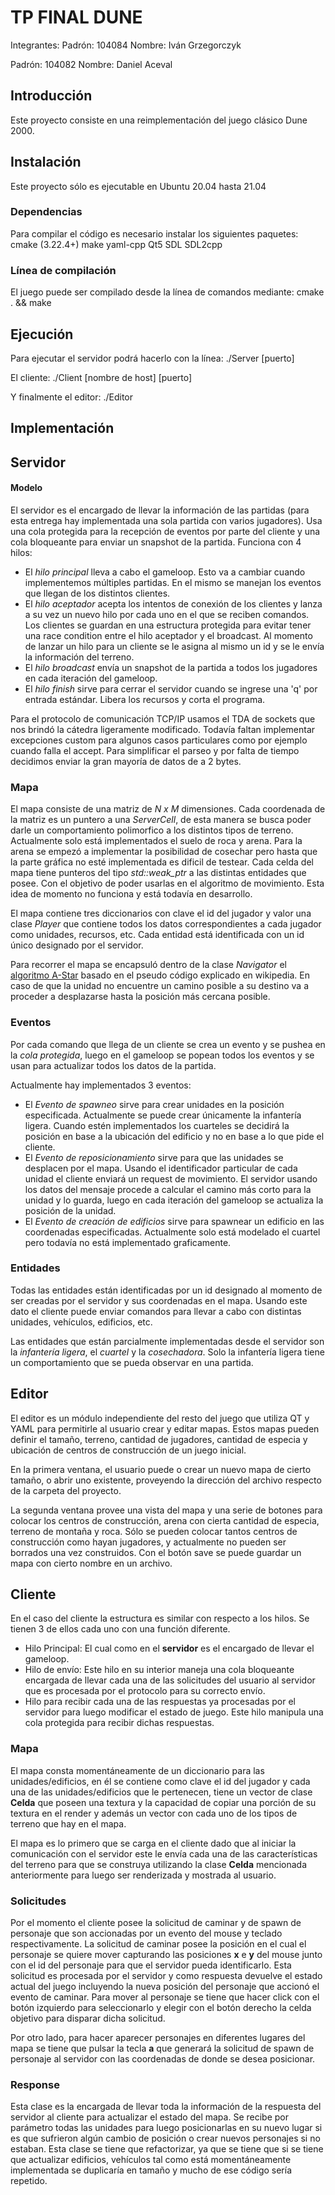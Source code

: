 # TP FINAL DUNE

Integrantes:
Padrón: 104084
Nombre: Iván Grzegorczyk

Padrón: 104082
Nombre: Daniel Aceval

## Introducción
Este proyecto consiste en una reimplementación del juego clásico Dune 2000.

## Instalación
Este proyecto sólo es ejecutable en Ubuntu 20.04 hasta 21.04
### Dependencias
Para compilar el código es necesario instalar los siguientes paquetes:
cmake (3.22.4+)
make
yaml-cpp
Qt5
SDL
SDL2cpp

### Línea de compilación
El juego puede ser compilado desde la línea de comandos mediante:
cmake . && make

## Ejecución
Para ejecutar el servidor podrá hacerlo con la línea:
./Server \[puerto]

El cliente:
./Client \[nombre de host] \[puerto]

Y finalmente el editor:
./Editor

## Implementación

## Servidor
#### Modelo
El servidor es el encargado de llevar la información de las partidas (para esta entrega hay implementada una sola partida con varios jugadores). Usa una cola protegida para la recepción de eventos por parte del cliente y una cola bloqueante para enviar un snapshot de la partida. Funciona con 4 hilos:

- El _hilo principal_ lleva a cabo el gameloop. Esto va a cambiar cuando implementemos múltiples partidas. En el mismo se manejan los eventos que llegan de los distintos clientes.
- El _hilo aceptador_ acepta los intentos de conexión de los clientes y lanza a su vez un nuevo hilo por cada uno en el que se reciben comandos. Los clientes se guardan en una estructura protegida para evitar tener una race condition entre el hilo aceptador y el broadcast. Al momento de lanzar un hilo para un cliente se le asigna al mismo un id y se le envía la información del terreno.
- El _hilo broadcast_ envía un snapshot de la partida a todos los jugadores en cada iteración del gameloop.
- El _hilo finish_ sirve para cerrar el servidor cuando se ingrese una 'q' por entrada estándar. Libera los recursos y corta el programa.

Para el protocolo de comunicación TCP/IP usamos el TDA de sockets que nos brindó la cátedra ligeramente modificado. Todavía faltan implementar excepciones custom para algunos casos particulares como por ejemplo cuando falla el accept. Para simplificar el parseo y por falta de tiempo decidimos enviar la gran mayoría de datos de a 2 bytes.

### Mapa
El mapa consiste de una matriz de _N x M_ dimensiones. Cada coordenada de la matriz es un puntero a una _ServerCell_, de esta manera se busca poder darle un comportamiento polimorfico a los distintos tipos de terreno. Actualmente solo está implementados el suelo de roca y arena. Para la arena se empezó a implementar la posibilidad de cosechar pero hasta que la parte gráfica no esté implementada es dificil de testear.
Cada celda del mapa tiene punteros del tipo _std::weak_ptr_ a las distintas entidades que posee. Con el objetivo de poder usarlas en el algoritmo de movimiento. Esta idea de momento no funciona y está todavía en desarrollo.

El mapa contiene tres diccionarios con clave el id del jugador y valor una clase _Player_ que contiene todos los datos correspondientes a cada jugador como unidades, recursos, etc. Cada entidad está identificada con un id único designado por el servidor.

Para recorrer el mapa se encapsuló dentro de la clase _Navigator_ el [algoritmo A-Star] basado en el pseudo código explicado en wikipedia. En caso de que la unidad no encuentre un camino posible a su destino va a proceder a desplazarse hasta la posición más cercana posible.

### Eventos
Por cada comando que llega de un cliente se crea un evento y se pushea en la _cola protegida_, luego en el gameloop se popean todos los eventos y se usan para actualizar todos los datos de la partida.

Actualmente hay implementados 3 eventos:

- El _Evento de spawneo_ sirve para crear unidades en la posición especificada. Actualmente se puede crear únicamente la infantería ligera. Cuando estén implementados los cuarteles se decidirá la posición en base a la ubicación del edificio y no en base a lo que pide el cliente.
- El _Evento de reposicionamiento_ sirve para que las unidades se desplacen por el mapa. Usando el identificador particular de cada unidad el cliente enviará un request de movimiento. El servidor usando los datos del mensaje procede a calcular el camino más corto para la unidad y lo guarda, luego en cada iteración del gameloop se actualiza la posición de la unidad.
- El _Evento de creación de edificios_ sirve para spawnear un edificio en las coordenadas especificadas. Actualmente solo está modelado el cuartel pero todavía no está implementado graficamente.

### Entidades
Todas las entidades están identificadas por un id designado al momento de ser creadas por el servidor y sus coordenadas en el mapa. Usando este dato el cliente puede enviar comandos para llevar a cabo con distintas unidades, vehículos, edificios, etc.

Las entidades que están parcialmente implementadas desde el servidor son la _infantería ligera_, el _cuartel_ y la _cosechadora_. Solo la infantería ligera tiene un comportamiento que se pueda observar en una partida.

[algoritmo A-Star]: <https://en.wikipedia.org/wiki/A*_search_algorithm>

## Editor
El editor es un módulo independiente del resto del juego que utiliza QT y YAML para permitirle al usuario crear y editar mapas. Estos mapas pueden definir el tamaño, terreno, cantidad de jugadores, cantidad de especia y ubicación de centros de construcción de un juego inicial.

En la primera ventana, el usuario puede o crear un nuevo mapa de cierto tamaño, o abrir uno existente, proveyendo
la dirección del archivo respecto de la carpeta del proyecto.

La segunda ventana provee una vista del mapa y una serie de botones para colocar los centros de construcción,
arena con cierta cantidad de especia, terreno de montaña y roca. Sólo se pueden colocar tantos centros
de construcción como hayan jugadores, y actualmente no pueden ser borrados una vez construidos.
Con el botón save se puede guardar un mapa con cierto nombre en un archivo.

## Cliente

En el caso del cliente la estructura es similar con respecto a los hilos. Se tienen 3 de ellos cada uno con una función diferente.
- Hilo Principal: El cual como en el **servidor** es el encargado de llevar el gameloop.
- Hilo de envío: Este hilo en su interior maneja una cola bloqueante encargada de llevar cada una de las solicitudes del usuario al servidor que es procesada por el protocolo para su correcto envío.
- Hilo para recibir cada una de las respuestas ya procesadas por el servidor para luego modificar el estado de juego. Este hilo manipula una cola protegida para recibir dichas respuestas.

### Mapa
El mapa consta momentáneamente de un diccionario para las unidades/edificios, en él se contiene como clave el id del jugador y cada una de las unidades/edificios que le pertenecen, tiene un vector de clase **Celda** que poseen una textura y la capacidad de copiar una porción de su textura en el render y además un vector con cada uno de los tipos de terreno que hay en el mapa.


El mapa es lo primero que se carga en el cliente dado que al iniciar la comunicación con el servidor este le envía cada una de las características del terreno para que se construya utilizando la clase **Celda** mencionada anteriormente para luego ser renderizada y mostrada al usuario.

### Solicitudes
Por el momento el cliente posee la solicitud de caminar y de spawn de personaje que son accionadas por un evento del mouse y teclado respectivamente. La solicitud de caminar posee la posición en el cual el personaje se quiere mover capturando las posiciones __x__ e __y__ del mouse junto con el id del personaje para que el servidor pueda identificarlo. Esta solicitud es procesada por el servidor y como respuesta devuelve el estado actual del juego incluyendo la nueva posición del personaje que accionó el evento de caminar.
Para mover al personaje se tiene que hacer click con el botón izquierdo para seleccionarlo y elegir con el botón derecho la celda objetivo para disparar dicha solicitud.


Por otro lado, para hacer aparecer personajes en diferentes lugares del mapa se tiene que pulsar la tecla **a** que generará la solicitud de spawn de personaje al servidor con las coordenadas de donde se desea posicionar.
### Response
Esta clase es la encargada de llevar toda la información de la respuesta del servidor al cliente para actualizar el estado del mapa. Se recibe por parámetro todas las unidades para luego posicionarlas en su nuevo lugar si es que sufrieron algún cambio de posición o crear nuevos personajes si no estaban.
Esta clase se tiene que refactorizar, ya que se tiene que si se tiene que actualizar edificios, vehículos tal como está momentáneamente implementada se duplicaría en tamaño y mucho de ese código sería repetido.
